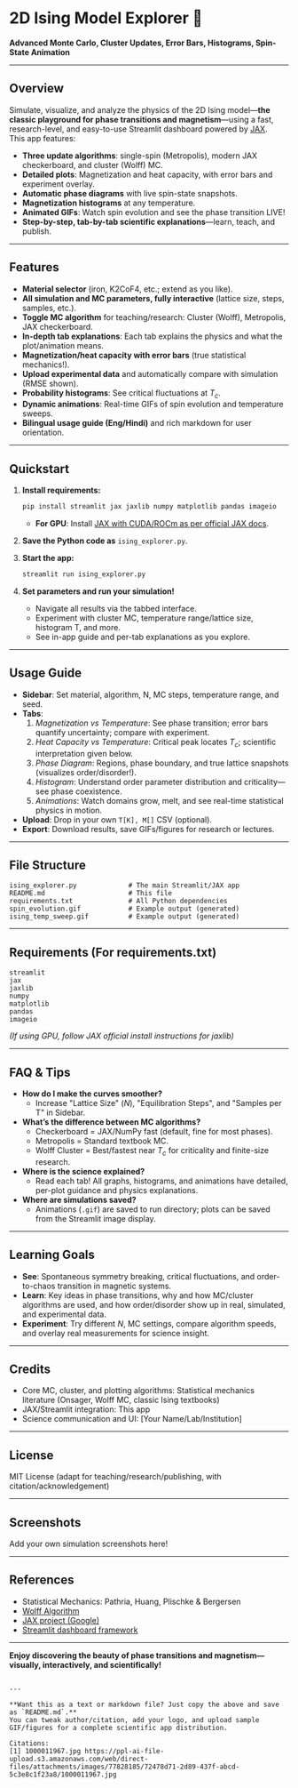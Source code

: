 
# 2D Ising Model Explorer 🧲  
**Advanced Monte Carlo, Cluster Updates, Error Bars, Histograms, Spin-State Animation**

------

## Overview

Simulate, visualize, and analyze the physics of the 2D Ising model—**the classic playground for phase transitions and magnetism**—using a fast, research-level, and easy-to-use Streamlit dashboard powered by [JAX](https://github.com/google/jax).  
This app features:

- **Three update algorithms**: single-spin (Metropolis), modern JAX checkerboard, and cluster (Wolff) MC.
- **Detailed plots**: Magnetization and heat capacity, with error bars and experiment overlay.
- **Automatic phase diagrams** with live spin-state snapshots.
- **Magnetization histograms** at any temperature.
- **Animated GIFs**: Watch spin evolution and see the phase transition LIVE!
- **Step-by-step, tab-by-tab scientific explanations**—learn, teach, and publish.

------

## Features

- **Material selector** (iron, K2CoF4, etc.; extend as you like).
- **All simulation and MC parameters, fully interactive** (lattice size, steps, samples, etc.).
- **Toggle MC algorithm** for teaching/research: Cluster (Wolff), Metropolis, JAX checkerboard.
- **In-depth tab explanations**: Each tab explains the physics and what the plot/animation means.
- **Magnetization/heat capacity with error bars** (true statistical mechanics!).
- **Upload experimental data** and automatically compare with simulation (RMSE shown).
- **Probability histograms**: See critical fluctuations at $T_c$.
- **Dynamic animations**: Real-time GIFs of spin evolution and temperature sweeps.
- **Bilingual usage guide (Eng/Hindi)** and rich markdown for user orientation.

------

## Quickstart

1. **Install requirements:**
    ```bash
    pip install streamlit jax jaxlib numpy matplotlib pandas imageio
    ```
    - **For GPU**: Install [JAX with CUDA/ROCm as per official JAX docs](https://github.com/google/jax#installation).

2. **Save the Python code as** `ising_explorer.py`.
3. **Start the app:**
    ```bash
    streamlit run ising_explorer.py
    ```
4. **Set parameters and run your simulation!**
    - Navigate all results via the tabbed interface.
    - Experiment with cluster MC, temperature range/lattice size, histogram T, and more.
    - See in-app guide and per-tab explanations as you explore.

------

## Usage Guide

- **Sidebar**: Set material, algorithm, N, MC steps, temperature range, and seed.
- **Tabs**:
    1. *Magnetization vs Temperature*: See phase transition; error bars quantify uncertainty; compare with experiment.
    2. *Heat Capacity vs Temperature*: Critical peak locates $T_c$; scientific interpretation given below.
    3. *Phase Diagram*: Regions, phase boundary, and true lattice snapshots (visualizes order/disorder!).
    4. *Histogram*: Understand order parameter distribution and criticality—see phase coexistence.
    5. *Animations*: Watch domains grow, melt, and see real-time statistical physics in motion.
- **Upload**: Drop in your own `T[K], M[]` CSV (optional).
- **Export**: Download results, save GIFs/figures for research or lectures.

------

## File Structure

```
ising_explorer.py             # The main Streamlit/JAX app
README.md                     # This file
requirements.txt              # All Python dependencies
spin_evolution.gif            # Example output (generated)
ising_temp_sweep.gif          # Example output (generated)
```

------

## Requirements (For requirements.txt)

```
streamlit
jax
jaxlib
numpy
matplotlib
pandas
imageio
```
*(If using GPU, follow JAX official install instructions for jaxlib)*

------

## FAQ & Tips

- **How do I make the curves smoother?**
    - Increase "Lattice Size" ($N$), "Equilibration Steps", and "Samples per T" in Sidebar.
- **What’s the difference between MC algorithms?**
    - Checkerboard = JAX/NumPy fast (default, fine for most phases).
    - Metropolis = Standard textbook MC.
    - Wolff Cluster = Best/fastest near $T_c$ for criticality and finite-size research.
- **Where is the science explained?**
    - Read each tab! All graphs, histograms, and animations have detailed, per-plot guidance and physics explanations.
- **Where are simulations saved?**
    - Animations (`.gif`) are saved to run directory; plots can be saved from the Streamlit image display.

------

## Learning Goals

- **See**: Spontaneous symmetry breaking, critical fluctuations, and order-to-chaos transition in magnetic systems.
- **Learn**: Key ideas in phase transitions, why and how MC/cluster algorithms are used, and how order/disorder show up in real, simulated, and experimental data.
- **Experiment**: Try different $N$, MC settings, compare algorithm speeds, and overlay real measurements for science insight.

------

## Credits

- Core MC, cluster, and plotting algorithms: Statistical mechanics literature (Onsager, Wolff MC, classic Ising textbooks)
- JAX/Streamlit integration: This app
- Science communication and UI: [Your Name/Lab/Institution]

------

## License

MIT License (adapt for teaching/research/publishing, with citation/acknowledgement)

------

## Screenshots

Add your own simulation screenshots here!

------

## References

- Statistical Mechanics: Pathria, Huang, Plischke & Bergersen
- [Wolff Algorithm](https://journals.aps.org/prl/abstract/10.1103/PhysRevLett.62.361)
- [JAX project (Google)](https://github.com/google/jax)
- [Streamlit dashboard framework](https://streamlit.io/)

------

**Enjoy discovering the beauty of phase transitions and magnetism—visually, interactively, and scientifically!**
```

---

**Want this as a text or markdown file? Just copy the above and save as `README.md`.**  
You can tweak author/citation, add your logo, and upload sample GIF/figures for a complete scientific app distribution.

Citations:
[1] 1000011967.jpg https://ppl-ai-file-upload.s3.amazonaws.com/web/direct-files/attachments/images/77828185/72478d71-2d89-437f-abcd-5c3e8c1f23a8/1000011967.jpg
